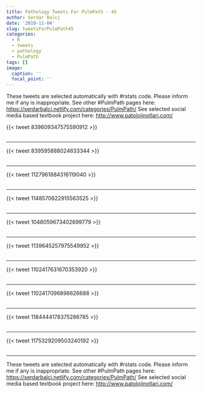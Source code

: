 ```yaml
---
title: Pathology Tweets For PulmPath - 45
author: Serdar Balci
date: '2019-11-04'
slug: tweetsForPulmPath45
categories:
  - R
  - tweets
  - pathology
  - PulmPath
tags: []
image:
  caption: ''
  focal_point: ''
---
```



These tweets are selected automatically with #rstats code. Please inform me if any is inappropriate.
See other #PulmPath pages here: https://serdarbalci.netlify.com/categories/PulmPath/ 
See selected social media based textbook project here: http://www.patolojinotlari.com/

{{< tweet 839609347575590912 >}}
<br>
<br>
<hr>
{{< tweet 839595888024633344 >}}
<br>
<br>
<hr>
{{< tweet 1127961884316119040 >}}
<br>
<br>
<hr>
{{< tweet 1148570622915563525 >}}
<br>
<br>
<hr>
{{< tweet 1048059673402699779 >}}
<br>
<br>
<hr>
{{< tweet 1139645257975549952 >}}
<br>
<br>
<hr>
{{< tweet 1102417631670353920 >}}
<br>
<br>
<hr>
{{< tweet 1102417096896626688 >}}
<br>
<br>
<hr>
{{< tweet 1184444178375286785 >}}
<br>
<br>
<hr>
{{< tweet 1175329209503240192 >}}
<br>
<br>
<hr>


These tweets are selected automatically with #rstats code. Please inform me if any is inappropriate.
See other #PulmPath pages here: https://serdarbalci.netlify.com/categories/PulmPath/ 
See selected social media based textbook project here: http://www.patolojinotlari.com/
